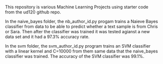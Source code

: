 This repository is various Machine Learning Projects using starter code from the ud120 github repo.

In the naive_bayes folder, the nb_author_id.py progam trains a Naieve Bayes classifier from data to be able to predict whether a text sample is from Chris or Sara. Then after the classifier was trained it was tested agianst a new data set and it had a 97.3% accuracy rate.

In the svm folder, the svm_author_id.py program trains an SVM classifier with a linear kernel and C=10000 from them same data that the naive_bayes classifier was trained. The accuracy of the SVM classifier was 99.1%.
